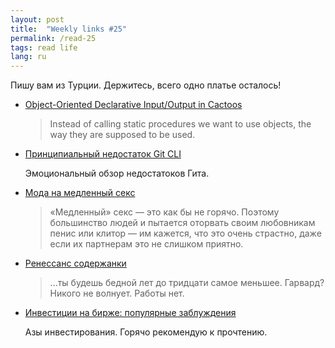 ```yaml
---
layout: post
title:  "Weekly links #25"
permalink: /read-25
tags: read life
lang: ru
---
```


Пишу вам из Турции. Держитесь, всего одно платье осталось!

- [Object-Oriented Declarative Input/Output in Cactoos](http://www.yegor256.com/2017/06/22/object-oriented-input-output-in-cactoos.html)

  > Instead of calling static procedures we want to use objects, the way they
  > are supposed to be used.

- [Принципиальный недостаток Git CLI](http://tonsky.livejournal.com/312123.html)

  Эмоциональный обзор недостатоков Гита.

- [Мода на медленный секс](https://snob.ru/profile/9723/blog/126187)

  > «Медленный» секс — это как бы не горячо. Поэтому большинство людей и
  > пытается оторвать своим любовникам пенис или клитор — им кажется, что это
  > очень страстно, даже если их партнерам это не слишком приятно.

- [Ренессанс содержанки](https://snob.ru/profile/9723/blog/125888)

  > ...ты будешь бедной лет до тридцати самое меньшее. Гарвард? Никого не
  > волнует. Работы нет.

- [Инвестиции на бирже: популярные заблуждения](https://journal.tinkoff.ru/investing/)

  Азы инвестирования. Горячо рекомендую к прочтению.
